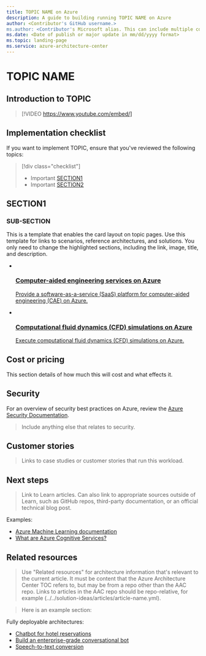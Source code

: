 ```yaml
---
title: TOPIC NAME on Azure
description: A guide to building running TOPIC NAME on Azure
author: <Contributor's GitHub username.>
ms.author: <Contributor's Microsoft alias. This can include multiple contributors, separated by commas.> 
ms.date: <Date of publish or major update in mm/dd/yyyy format>
ms.topic: landing-page
ms.service: azure-architecture-center
---
```

<!-- markdownlint-disable MD033 -->
<!-- markdownlint-disable MD026 -->

# TOPIC NAME

## Introduction to TOPIC

<!-- markdownlint-disable MD034 -->

> [!VIDEO https://www.youtube.com/embed/]

<!-- markdownlint-enable MD034 -->

<description of TOPIC>

## Implementation checklist

If you want to implement TOPIC, ensure that you've reviewed the following topics:

<!-- markdownlint-disable MD032 -->

> [!div class="checklist"]
> - Important [SECTION1](#section1)
> - Important [SECTION2](#section2)

<!-- markdownlint-enable MD032 -->

## SECTION1

### SUB-SECTION

This is a template that enables the card layout on topic pages. Use this template for links to scenarios, reference architectures, and solutions. You only need to change the highlighted sections, including the link, image, title, and description.

<ul class="columns is-multiline has-margin-left-none has-margin-bottom-none has-padding-top-medium">
    <li class="column is-one-third has-padding-top-small-mobile has-padding-bottom-small">
        <a class="is-undecorated is-full-height is-block"
            href="/azure/architecture/example-scenario/apps/hpc-saas?context=/azure/architecture/topics/high-performance-computing/context/hpc-context">
            <article class="card has-outline-hover is-relative is-fullheight">
                    <figure class="image has-margin-right-none has-margin-left-none has-margin-top-none has-margin-bottom-none">
                        <img role="presentation" alt="" src="../../example-scenario/apps/media/architecture-hpc-saas.png">
                    </figure>
                <div class="card-content has-text-overflow-ellipsis">
                    <div class="has-padding-bottom-none">
                        <h3 class="is-size-4 has-margin-top-none has-margin-bottom-none has-text-primary">Computer-aided engineering services on Azure</h3>
                    </div>
                    <div class="is-size-7 has-margin-top-small has-line-height-reset">
                        <p>Provide a software-as-a-service (SaaS) platform for computer-aided engineering (CAE) on Azure.</p>
                    </div>
                </div>
            </article>
        </a>
    </li>
    <li class="column is-one-third has-padding-top-small-mobile has-padding-bottom-small">
        <a class="is-undecorated is-full-height is-block"
            href="/azure/architecture/example-scenario/infrastructure/hpc-cfd?context=/azure/architecture/topics/high-performance-computing/context/hpc-context">
            <article class="card has-outline-hover is-relative is-fullheight">
                    <figure class="image has-margin-right-none has-margin-left-none has-margin-top-none has-margin-bottom-none">
                        <img role="presentation" alt="" src="../../example-scenario/infrastructure/media/architecture-hpc-cfd.png">
                    </figure>
                <div class="card-content has-text-overflow-ellipsis">
                    <div class="has-padding-bottom-none">
                        <h3 class="is-size-4 has-margin-top-none has-margin-bottom-none has-text-primary">Computational fluid dynamics (CFD) simulations on Azure</h3>
                    </div>
                    <div class="is-size-7 has-margin-top-small has-line-height-reset">
                        <p>Execute computational fluid dynamics (CFD) simulations on Azure.</p>
                    </div>
                </div>
            </article>
        </a>
    </li>
 </ul>

## Cost or pricing

This section details of how much this will cost and what effects it.

## Security

For an overview of security best practices on Azure, review the [Azure Security Documentation](https://learn.microsoft.com/azure/security/azure-security?context=/azure/architecture/topics/high-performance-computing/context/hpc-context).  

> Include anything else that relates to security.

## Customer stories

> Links to case studies or customer stories that run this workload.

## Next steps

> Link to Learn articles. Can also link to appropriate sources outside of Learn, such as GitHub repos, third-party documentation, or an official technical blog post.

Examples:
* [Azure Machine Learning documentation](/azure/machine-learning)
* [What are Azure Cognitive Services?](/azure/cognitive-services/what-are-cognitive-services)

## Related resources

> Use "Related resources" for architecture information that's relevant to the current article. It must be content that the Azure Architecture Center TOC refers to, but may be from a repo other than the AAC repo.
> Links to articles in the AAC repo should be repo-relative, for example (../../solution-ideas/articles/article-name.yml).

> Here is an example section:

Fully deployable architectures:

* [Chatbot for hotel reservations](/azure/architecture/example-scenario/ai/commerce-chatbot)
* [Build an enterprise-grade conversational bot](/azure/architecture/reference-architectures/ai/conversational-bot)
* [Speech-to-text conversion](/azure/architecture/reference-architectures/ai/speech-ai-ingestion)